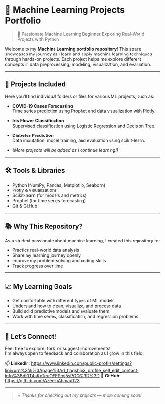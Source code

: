 # 🧠 Machine Learning Projects Portfolio

> 🌟 Passionate Machine Learning Beginner Exploring Real-World Projects with Python

Welcome to my **Machine Learning portfolio repository**! This space showcases my journey as I learn and apply machine learning techniques through hands-on projects. Each project helps me explore different concepts in data preprocessing, modeling, visualization, and evaluation.

---

## 📁 Projects Included

Here you’ll find individual folders or files for various ML projects, such as:

- **COVID-19 Cases Forecasting**  
  Time series prediction using Prophet and data visualization with Plotly.

- **Iris Flower Classification**  
  Supervised classification using Logistic Regression and Decision Tree.

- **Diabetes Prediction**  
  Data imputation, model training, and evaluation using scikit-learn.

- *(More projects will be added as I continue learning!)*

---

## 🛠️ Tools & Libraries

- Python (NumPy, Pandas, Matplotlib, Seaborn)
- Plotly & Visualizations
- Scikit-learn (for models and metrics)
- Prophet (for time series forecasting)
- Git & GitHub

---

## 📚 Why This Repository?

As a student passionate about machine learning, I created this repository to:

- Practice real-world data analysis
- Share my learning journey openly
- Improve my problem-solving and coding skills
- Track progress over time

---

## 📈 My Learning Goals

- Get comfortable with different types of ML models
- Understand how to clean, visualize, and process data
- Build solid predictive models and evaluate them
- Work with time series, classification, and regression problems

---

## 🤝 Let’s Connect!

Feel free to explore, fork, or suggest improvements!  
I'm always open to feedback and collaboration as I grow in this field.

📫 **LinkedIn**: https://www.linkedin.com/public-profile/settings?lipi=urn%3Ali%3Apage%3Ad_flagship3_profile_self_edit_contact-info%3BdlQT4sKxTeuOSEPmj5sPQQ%3D%3D 
📂 **GitHub**: https://github.com/AzeemAhmad123

---

> ⭐ *Thanks for checking out my projects — more coming soon!*
